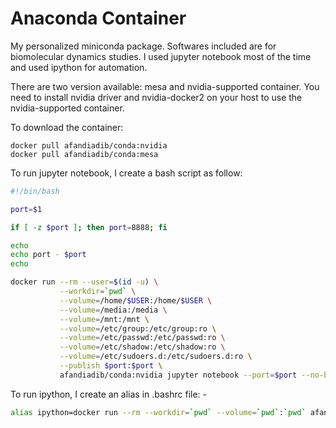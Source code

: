# Anaconda Container

My personalized miniconda package. Softwares included are for biomolecular dynamics studies. I used jupyter notebook most of the time and used ipython for automation.

There are two version available: mesa and nvidia-supported container. You need to install nvidia driver and nvidia-docker2 on your host to use the nvidia-supported container.

To download the container:
```
docker pull afandiadib/conda:nvidia
docker pull afandiadib/conda:mesa
```

To run jupyter notebook, I create a bash script as follow:
```bash
#!/bin/bash

port=$1

if [ -z $port ]; then port=8888; fi

echo
echo port - $port
echo

docker run --rm --user=$(id -u) \
           --workdir=`pwd` \
           --volume=/home/$USER:/home/$USER \
           --volume=/media:/media \
           --volume=/mnt:/mnt \
           --volume=/etc/group:/etc/group:ro \
           --volume=/etc/passwd:/etc/passwd:ro \
           --volume=/etc/shadow:/etc/shadow:ro \
           --volume=/etc/sudoers.d:/etc/sudoers.d:ro \
           --publish $port:$port \
           afandiadib/conda:nvidia jupyter notebook --port=$port --no-browser --ip=0.0.0.0
```

To run ipython, I create an alias in .bashrc file: -
```bash
alias ipython=docker run --rm --workdir=`pwd` --volume=`pwd`:`pwd` afandiadib/conda:nvidia ipython
```
